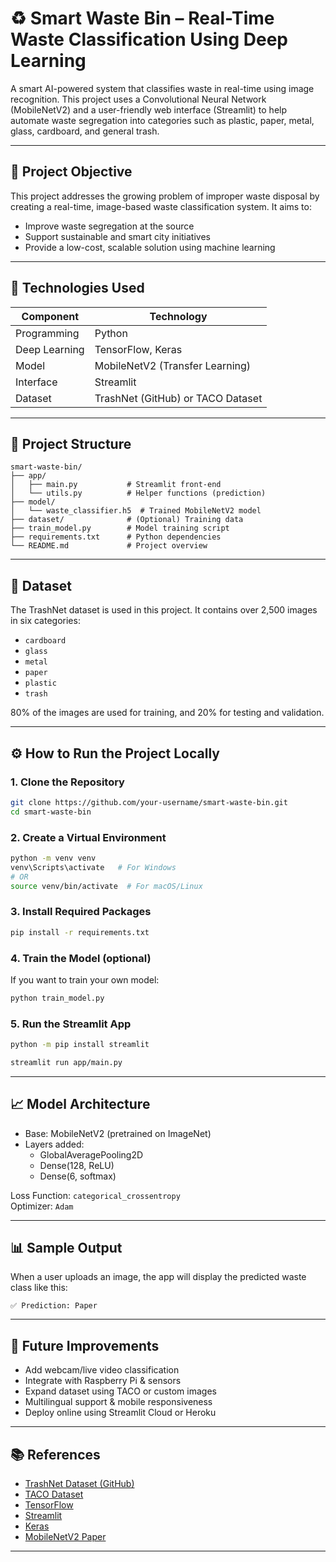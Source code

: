 
# ♻️ Smart Waste Bin – Real-Time Waste Classification Using Deep Learning

A smart AI-powered system that classifies waste in real-time using image recognition. This project uses a Convolutional Neural Network (MobileNetV2) and a user-friendly web interface (Streamlit) to help automate waste segregation into categories such as plastic, paper, metal, glass, cardboard, and general trash.

---

## 📌 Project Objective

This project addresses the growing problem of improper waste disposal by creating a real-time, image-based waste classification system. It aims to:
- Improve waste segregation at the source
- Support sustainable and smart city initiatives
- Provide a low-cost, scalable solution using machine learning

---

## 🧠 Technologies Used

| Component     | Technology         |
|---------------|--------------------|
| Programming   | Python             |
| Deep Learning | TensorFlow, Keras  |
| Model         | MobileNetV2 (Transfer Learning) |
| Interface     | Streamlit          |
| Dataset       | TrashNet (GitHub) or TACO Dataset |

---

## 📂 Project Structure

```
smart-waste-bin/
├── app/
│   ├── main.py           # Streamlit front-end
│   └── utils.py          # Helper functions (prediction)
├── model/
│   └── waste_classifier.h5  # Trained MobileNetV2 model
├── dataset/              # (Optional) Training data
├── train_model.py        # Model training script
├── requirements.txt      # Python dependencies
└── README.md             # Project overview
```

---

## 🧪 Dataset

The TrashNet dataset is used in this project. It contains over 2,500 images in six categories:
- `cardboard`
- `glass`
- `metal`
- `paper`
- `plastic`
- `trash`

80% of the images are used for training, and 20% for testing and validation.

---

## ⚙️ How to Run the Project Locally

### 1. Clone the Repository
```bash
git clone https://github.com/your-username/smart-waste-bin.git
cd smart-waste-bin
```

### 2. Create a Virtual Environment
```bash
python -m venv venv
venv\Scripts\activate   # For Windows
# OR
source venv/bin/activate  # For macOS/Linux
```

### 3. Install Required Packages
```bash
pip install -r requirements.txt
```

### 4. Train the Model (optional)
If you want to train your own model:
```bash
python train_model.py
```

### 5. Run the Streamlit App
```bash
python -m pip install streamlit

streamlit run app/main.py
```

---

## 📈 Model Architecture

- Base: MobileNetV2 (pretrained on ImageNet)
- Layers added:
  - GlobalAveragePooling2D
  - Dense(128, ReLU)
  - Dense(6, softmax)

Loss Function: `categorical_crossentropy`  
Optimizer: `Adam`

---

## 📊 Sample Output

When a user uploads an image, the app will display the predicted waste class like this:

```
✅ Prediction: Paper
```

---

## 📌 Future Improvements

- Add webcam/live video classification
- Integrate with Raspberry Pi & sensors
- Expand dataset using TACO or custom images
- Multilingual support & mobile responsiveness
- Deploy online using Streamlit Cloud or Heroku

---

## 📚 References

- [TrashNet Dataset (GitHub)](https://github.com/garythung/trashnet)
- [TACO Dataset](https://tacodataset.org/)
- [TensorFlow](https://www.tensorflow.org/)
- [Streamlit](https://streamlit.io/)
- [Keras](https://keras.io/)
- [MobileNetV2 Paper](https://arxiv.org/abs/1801.04381)

---


